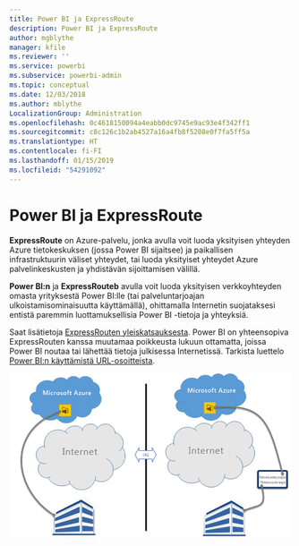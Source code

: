 ```yaml
---
title: Power BI ja ExpressRoute
description: Power BI ja ExpressRoute
author: mgblythe
manager: kfile
ms.reviewer: ''
ms.service: powerbi
ms.subservice: powerbi-admin
ms.topic: conceptual
ms.date: 12/03/2018
ms.author: mblythe
LocalizationGroup: Administration
ms.openlocfilehash: 0c4618150094a4eabb0dc9745e9ac93e4f342ff1
ms.sourcegitcommit: c8c126c1b2ab4527a16a4fb8f5208e0f7fa5ff5a
ms.translationtype: HT
ms.contentlocale: fi-FI
ms.lasthandoff: 01/15/2019
ms.locfileid: "54291092"
---
```

# <a name="power-bi-and-expressroute"></a>Power BI ja ExpressRoute

**ExpressRoute** on Azure-palvelu, jonka avulla voit luoda yksityisen yhteyden Azure tietokeskuksen (jossa Power BI sijaitsee) ja paikallisen infrastruktuurin väliset yhteydet, tai luoda yksityiset yhteydet Azure palvelinkeskusten ja yhdistävän sijoittamisen välillä.

**Power BI:n** ja **ExpressRouteb** avulla voit luoda yksityisen verkkoyhteyden omasta yrityksestä Power BI:lle (tai palveluntarjoajan ulkoistamisominaisuutta käyttämällä), ohittamalla Internetin suojataksesi entistä paremmin luottamuksellisia Power BI -tietoja ja yhteyksiä.

Saat lisätietoja [ExpressRouten yleiskatsauksesta](/azure/expressroute/expressroute-introduction). Power BI on yhteensopiva ExpressRouten kanssa muutamaa poikkeusta lukuun ottamatta, joissa Power BI noutaa tai lähettää tietoja julkisessa Internetissä. Tarkista luettelo [Power BI:n käyttämistä URL-osoitteista](power-bi-whitelist-urls.md).

![ExpressRoute-kaavio](media/service-admin-power-bi-expressroute/pbi_expressroute_1.png)